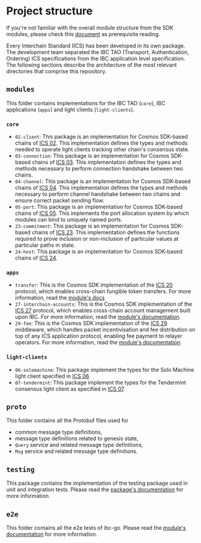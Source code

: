 # Project structure

If you're not familiar with the overall module structure from the SDK modules, please check this [document](https://github.com/cosmos/cosmos-sdk/blob/main/docs/docs/building-modules/10-structure.md) as prerequisite reading.

Every Interchain Standard (ICS) has been developed in its own package. The development team separated the IBC TAO (Transport, Authentication, Ordering) ICS specifications from the IBC application level specification. The following sections describe the architecture of the most relevant directories that comprise this repository.

## `modules` 

This folder contains implementations for the IBC TAO (`core`), IBC applications (`apps`) and light clients (`light-clients`). 

### `core`

- `02-client`: This package is an implementation for Cosmos SDK-based chains of [ICS 02](https://github.com/cosmos/ibc/tree/main/spec/core/ics-002-client-semantics). This implementation defines the types and methods needed to operate light clients tracking other chain's consensus state.
- `03-connection`: This package is an implementation for Cosmos SDK-based chains of [ICS 03](https://github.com/cosmos/ibc/tree/main/spec/core/ics-003-connection-semantics). This implementation defines the types and methods necessary to perform connection handshake between two chains.
- `04-channel`: This package is an implementation for Cosmos SDK-based chains of [ICS 04](https://github.com/cosmos/ibc/tree/main/spec/core/ics-004-channel-and-packet-semantics). This implementation defines the types and methods necessary to perform channel handshake between two chains and ensure correct packet sending flow.
- `05-port`: This package is an implementation for Cosmos SDK-based chains of [ICS 05](https://github.com/cosmos/ibc/tree/main/spec/core/ics-005-port-allocation). This implements the port allocation system by which modules can bind to uniquely named ports.
- `23-commitment`: This package is an implementation for Cosmos SDK-based chains of [ICS 23](https://github.com/cosmos/ibc/tree/main/spec/core/ics-023-vector-commitments). This implementation defines the functions required to prove inclusion or non-inclusion of particular values at particular paths in state.
- `24-host`: This package is an implementation for Cosmos SDK-based chains of [ICS 24](https://github.com/cosmos/ibc/tree/main/spec/core/ics-024-host-requirements).

### `apps`

- `transfer`: This is the Cosmos SDK implementation of the [ICS 20](https://github.com/cosmos/ibc/tree/main/spec/app/ics-020-fungible-token-transfer) protocol, which enables cross-chain fungible token transfers. For more information, read the [module's docs](../apps/transfer/overview.md)
- `27-interchain-accounts`: This is the Cosmos SDK implementation of the [ICS 27](https://github.com/cosmos/ibc/tree/main/spec/app/ics-027-interchain-accounts) protocol, which enables cross-chain account management built upon IBC. For more information, read the [module's documentation](../apps/interchain-accounts/overview.md).
- `29-fee`: This is the Cosmos SDK implementation of the [ICS 29](https://github.com/cosmos/ibc/tree/main/spec/app/ics-029-fee-payment) middleware, which handles packet incentivisation and fee distribution on top of any ICS application protocol, enabling fee payment to relayer operators. For more information, read the [module's documentation](../middleware/ics29-fee/overview.md).

### `light-clients`

- `06-solomachine`: This package implement the types for the Solo Machine light client specified in [ICS 06](https://github.com/cosmos/ibc/tree/main/spec/client/ics-006-solo-machine-client).
- `07-tendermint`: This package implement the types for the Tendermint consensus light client as specified in [ICS 07](https://github.com/cosmos/ibc/tree/main/spec/client/ics-007-tendermint-client).

## `proto`

This folder contains all the Protobuf files used for

- common message type definitions,
- message type definitions related to genesis state,
- `Query` service and related message type definitions,
- `Msg` service and related message type definitions.

## `testing`

This package contains the implementation of the testing package used in unit and integration tests. Please read the [package's documentation](../../testing/README.md) for more information.

## `e2e`

This folder contains all the e2e tests of ibc-go. Please read the [module's documentation](../../e2e/README.md) for more information.
